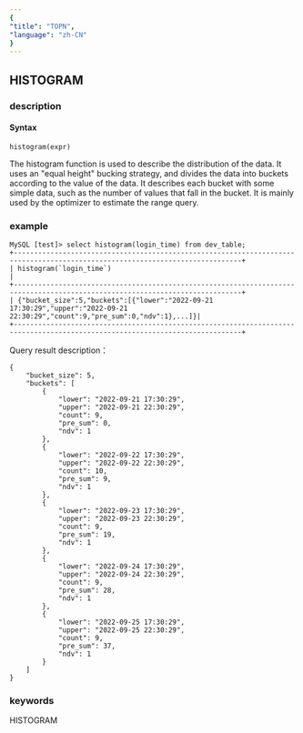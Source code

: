 ```yaml
---
{
"title": "TOPN",
"language": "zh-CN"
}
---
```


<!-- 
Licensed to the Apache Software Foundation (ASF) under one
or more contributor license agreements.  See the NOTICE file
distributed with this work for additional information
regarding copyright ownership.  The ASF licenses this file
to you under the Apache License, Version 2.0 (the
"License"); you may not use this file except in compliance
with the License.  You may obtain a copy of the License at

  http://www.apache.org/licenses/LICENSE-2.0

Unless required by applicable law or agreed to in writing,
software distributed under the License is distributed on an
"AS IS" BASIS, WITHOUT WARRANTIES OR CONDITIONS OF ANY
KIND, either express or implied.  See the License for the
specific language governing permissions and limitations
under the License.
-->

## HISTOGRAM
### description
#### Syntax

`histogram(expr)`

The histogram function is used to describe the distribution of the data. It uses an "equal height" bucking strategy, and divides the data into buckets according to the value of the data. It describes each bucket with some simple data, such as the number of values that fall in the bucket. It is mainly used by the optimizer to estimate the range query.

### example

```
MySQL [test]> select histogram(login_time) from dev_table;
+------------------------------------------------------------------------------------------------------------------------------+
| histogram(`login_time`)                                                                                                      |
+------------------------------------------------------------------------------------------------------------------------------+
| {"bucket_size":5,"buckets":[{"lower":"2022-09-21 17:30:29","upper":"2022-09-21 22:30:29","count":9,"pre_sum":0,"ndv":1},...]}|
+------------------------------------------------------------------------------------------------------------------------------+
```
Query result description：

```
{
    "bucket_size": 5, 
    "buckets": [
        {
            "lower": "2022-09-21 17:30:29", 
            "upper": "2022-09-21 22:30:29", 
            "count": 9, 
            "pre_sum": 0, 
            "ndv": 1
        }, 
        {
            "lower": "2022-09-22 17:30:29", 
            "upper": "2022-09-22 22:30:29", 
            "count": 10, 
            "pre_sum": 9, 
            "ndv": 1
        }, 
        {
            "lower": "2022-09-23 17:30:29", 
            "upper": "2022-09-23 22:30:29", 
            "count": 9, 
            "pre_sum": 19, 
            "ndv": 1
        }, 
        {
            "lower": "2022-09-24 17:30:29", 
            "upper": "2022-09-24 22:30:29", 
            "count": 9, 
            "pre_sum": 28, 
            "ndv": 1
        }, 
        {
            "lower": "2022-09-25 17:30:29", 
            "upper": "2022-09-25 22:30:29", 
            "count": 9, 
            "pre_sum": 37, 
            "ndv": 1
        }
    ]
}
```


### keywords

HISTOGRAM
